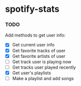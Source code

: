 # spotify-stats

### TODO

Add methods to get user info:

- [x] Get current user info
- [x] Get favorite tracks of user
- [x] Get favorite artists of user
- [ ] Get track user is playing now
- [ ] Get tracks user played recently
- [x] Get user's playlists
- [ ] Make a playlist and add songs
